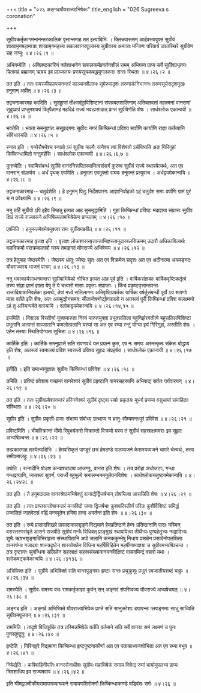 +++
title = "०२६ अङ्गदयौवराज्याभिषेकः"
title_english = "026 Sugreeva s coronation"

+++


सुग्रीवकर्तृकागमनानन्तरकालिकं वृत्तान्तमाह तत इत्यादिभिः । क्लिन्नवाससम्
आर्द्रवस्त्रयुक्तं सुग्रीवं शाखामृगमहामात्राः शाखामृगमहस्य
सकलवानरपूज्यस्य सुग्रीवस्य अमात्राः मन्त्रिणः परिवार्य उपतस्थिरे
सुग्रीवेण सह जग्मुः  ॥  ४।२६।१  ॥   

  

अभिगम्येति । अक्लिष्टकारिणं क्लेशाभावेन सकलकर्मप्रवर्तनशीलं रामम्
अभिगम्य प्राप्य सर्वे सुग्रीवप्रभृतयः पितामहं ब्रह्माणम् ऋषय इव
प्राञ्जलयः प्रणयसूचकबद्धयुगलकराः सन्तः स्थिताः  ॥  ४।२६।२  ॥   

  

तत इति । ततः रामसमीपप्राप्त्यनन्तरं काञ्चनशैलाभः सुमेरुसदृशः
तरुणार्कनिभाननः तरुणसूर्यसदृशमुखः हनूमान् अब्रीत्  ॥  ४।२६।३  ॥   

  

तद्वचनाकारमह भवदिति । सुदंष्ट्राणां तीक्ष्णदंष्ट्राविशिष्टानां
संपन्नबलशालिनाम् अतिबलवतां महात्मनां वानराणां सुदुष्प्रापं
प्राप्तुमशक्यं पितृपैतामहं महदिदं राज्यं भवत्प्रसादात् प्राप्तं
सुग्रीवेणेति शेषः । सार्धश्लोक एकान्वयी  ॥  ४।२६।४  ॥   

  

भवतेति । भवता समनुज्ञातः ससुहृद्गणः सुग्रीवः नगरं किष्किन्धां प्रविश्य
सर्वाणि कार्याणि राज्ञा कर्तव्यानि संविधास्यति  ॥  ४।२६।५  ॥   

  

स्नात इति । गन्धैरौषधैश्च स्नातो ऽयं सुग्रीवः माल्यैः रत्नैश्च त्वां
विशेषतो ऽर्चयिष्यति अतः गिरिगुहां किष्किन्धामितो गन्तुमर्हसि ।
सार्धश्लोक एकान्वयी  ॥  ४।२६।६,७  ॥   

  

कुरुष्वेति । स्वामिसंबन्धं सुग्रीवे वानरनिरूपितस्वामित्वसंसर्गं कुरुष्व
सुग्रीवं राज्ये स्थापयेत्यर्थः, अत एव वानरान् संप्रहर्षय । अर्धं पृथक्
एवमिति । हनुमता एवमुक्तो राघवः हनूमन्तं प्रत्युवाच । अर्धद्वयमेकान्वयि
 ॥  ४।२६।८  ॥   

  

तद्वचनाकारमाह-- चतुर्दशेति । हे हनुमन् पितुः निर्देशपारगः आज्ञानिर्वाहको
ऽहं चतुर्दश समाः वर्षाणि ग्रामं पुरं च न प्रवेक्ष्यामि  ॥  ४।२६।९  ॥   

  

ननु तर्हि सुग्रीवो ऽपि इहैव तिष्ठतु इत्यत आह सुसमृद्धामिति । गुहां
किष्किन्धां प्रविष्टः मदाज्ञया संप्राप्तः सुग्रीवः क्षिप्रं राज्ये
राज्यासने अभिषिच्यतामभिषेकेण प्राप्यताम्  ॥  ४।२६।१०  ॥   

  

एवमिति । हनुमन्तमेवमेवमुक्त्वा रामः सुग्रीवमब्रवीत्  ॥  ४।२६।११  ॥   

  

तद्वचनाकारमाह वृत्तज्ञ इति । वृत्तज्ञः
लोकशास्त्रवृत्तान्ताभिज्ञस्त्वमुदारबलविक्रमम् उदारौ अधिकावित्यर्थः
बलविक्रमौ पराक्रमप्रतापौ यस्य तमङ्गदं यौवराज्ये अभिषेचय  ॥  ४।२६।१२  ॥   

  

तत्र हेतुमाह जेष्ठस्येति । जेष्ठस्य भ्रातुः ज्येष्ठः सुतः अत एव विक्रमेण
सदृशः अत एव अदीनात्मा अयमङ्गदः यौवराज्यस्य भाजनं पात्रम्  ॥  ४।२६।१३  ॥   

  

ननु भवत्कार्यसाधनमन्तरा सुग्रीवाभिषेको नोचित इत्यत आह पूर्व इति ।
वार्षिकसंज्ञकाः वार्षिकवृष्टिकर्तृत्वं तस्य संज्ञा ज्ञानं ज्ञाता येषु ते
ये चत्वारो मासाः प्रवृत्ताः संप्राप्ताः । किंच प्रकृष्टवृत्तान्तवन्तः
राजादियात्रानिवर्तका इत्यर्थः, तेषां मध्ये सलिलागमः अतिवृष्टिप्रवर्तकः
वार्षिकः वर्षर्तुसंबन्धी पूर्वो ऽयं श्रावणो मासः वर्तते इति शेषः, अतः
अयमुद्योगसमयः सीतान्वेषणोद्योगकालो न अतस्त्वं पुरीं किष्किन्धां प्रविश
सलक्ष्मणो ऽहं तु अस्मिन्पर्वते वत्स्यामि । श्लोकद्वयमेकान्वयि  ॥ 
४।२६।१४,१५  ॥   

  

इयमिति । विशाला विस्तीर्णा युक्तमारुता नित्यं मारुतयुक्ता प्रभूतसलिला
बहुनिर्झरवतीत्वे बहुसलिलविशिष्टा प्रभूतानि अत्यन्तं सञ्जातानि
कमलोत्पलानि यस्यां सा अत एव रम्या रन्तुं योग्या इयं गिरिगुहा, अस्तीति
शेषः । एतेन तस्याः स्थितियोग्यता सूचिता  ॥  ४।२६।१६  ॥   

  

कार्तिके इति । कार्तिके समनुप्राप्ते सति रावणवधे यत प्रयत्नं कुरु, एष नः
समयः अस्मत्कृतः संकेतः बोद्धव्य इति शेषः, अतस्त्वं स्वमालयं प्रविश
स्वराज्ये प्रविश्य सुहृदः संप्रहर्षय । सार्धश्लोक एकान्वयी  ॥  ४।२६।१७
 ॥   

  

इतीति । इति रामाभ्यनुज्ञातः सुग्रीवः किष्किन्धां प्रविवेश  ॥  ४।२६।१८
 ॥   

  

तमिति । प्रविष्टं प्रवेशाय गच्छन्तं वानरेश्वरं सुग्रीवं प्रहृष्टानि
वानरसहस्राणि अभिवाद्य सर्वतः पर्यवारयन्  ॥  ४।२६।१९  ॥   

  

तत इति । ततः सुग्रीवप्रवेशानन्तरं हरिगणेश्वरं सुग्रीवं दृष्ट्वा सर्वाः
प्रकृतयः मूर्ध्ना प्रणम्य वसुधायां समाहिताः संस्थिताः  ॥  ४।२६।२०  ॥   

  

सुग्रीव इति । सुग्रीवः प्रकृतीः प्रजाः संभाष्य संबोध्य उत्थाप्य च
भ्रातुः सौम्यमन्तःपुरं प्रविवेश  ॥  ४।२६।२१  ॥   

  

प्रविष्टमिति । भीमविक्रान्तं भीमो रिपुभयंकरो विक्रान्तो विक्रमो यस्य तं
सुग्रीवं सहस्राक्षममराः इव सुहृदः अभ्यषिञ्चन्त  ॥  ४।२६।२२  ॥   

  

तत्प्रकारमाह तस्येत्यादिभिः । हेमपरिष्कृतं पाण्डुरं छत्रं हेमदण्डे
वालव्यजने केशमयव्यजने चामरे चेत्यर्थः, तस्य समीपमाजहुः  ॥  ४।२६।२३  ॥   

  

तथेति । रत्नादीनि षोडश कन्याश्चादाय आजग्मुः, वानरा इति शेषः । तत्र
प्ररोहा अधोजटाः, गन्धाः गन्धद्रव्याणि, जातरूपं सुवर्णं, परार्ध्ये
बहुमूल्ये समालम्भनमनुलेपनविशेषः । सार्धश्लोकचतुष्टयमेकान्वयि  ॥ 
४।२६।२४२८  ॥   

  

तत इति । ते हनुमदादयः वानरश्रेष्ठमभिषेक्तुं रत्नाद्यैर्द्विजर्षभान्
तोषयित्वा आसन्निति शेषः  ॥  ४।२६।२९  ॥   

  

तत इति । ततः प्राप्तसन्तोषानन्तरं मन्त्रविदो जनाः द्विजर्षभाः
कुशपरिस्तीर्णं परितः कुशैर्विशिष्टं समिद्धं प्रज्वलितं जातवेदसं वह्निं
मन्त्रपूतेन हविषा हत्वा अवर्तन्त इति शेषः  ॥  ४।२६।३०  ॥   

  

तत इति । रम्ये प्रासादशिखरे प्रासादाकारशृङ्गे विद्यमाने हेमप्रतिष्ठाने
हेम्नः प्रतिष्ठानानि पादाः यस्मिन् वरास्तरणसंवृते आसने राजपीठे सुग्रीवं
मन्त्रैः विधिवत् प्राङ्मुखं स्थापयित्वा तीर्थेभ्यः पुण्यहेतुभ्यः
नद्यादिभ्यः शुभैः ऋषभशृङ्गादिभिराहृत्य संस्थापितानि अपो जलानि
कनककुम्भेषु निधाय प्रसन्नेन प्रसादेनोपलक्षिताः वानरर्षभाः गजादयः
शास्त्रदृष्टेन शास्त्रोक्तेन विधिना महर्षिविहितेन महर्षीणामाज्ञया च
सुग्रीवमभ्यषिञ्चन्त । तत्र दृष्टान्तः सुगन्धिना सलिलेन सहस्राक्षं
सहस्रसंख्याकनयनविक्षिष्टं वासवमिन्द्रं वसवो यथा । श्लोकषट्कमेकान्वयि  ॥ 
४।२६।३१३६  ॥   

  

अभिषिक्त इति । सुग्रीवे अभिषिक्ते सति वानरपुङ्गवाः हृष्टाः सन्तः
प्रचुक्रुशुः प्रभूतं स्वजातीयशब्दं चक्रुः  ॥  ४।२६।३७  ॥   

  

रामस्येति । सुग्रीवः रामस्य वचः रामकर्तृकाज्ञां कुर्वन् सन् अङ्गदं
संपरिष्वज्य यौवराज्ये अभ्यषेचयत्  ॥  ४।२६।३८  ॥   

  

अङ्गद इति । अङ्गदे अभिषिक्ते यौवराज्याभिषेकं प्राप्ते सति सानुक्रोशाः
दयावन्तः प्लवङ्गमाः साधु साध्विति सुग्रीवमपूजयन्  ॥  ४।२६।३९  ॥   

  

राममिति । तादृशे विधिपूर्वके तत्र तस्मिन्नभिषेके वर्तति वर्तमाने सति
सर्वे वानराः समं लक्ष्मणं च पुनः पुनस्तुष्टुवुः  ॥  ४।२६।४०  ॥   

  

हृष्टेति । गिरिगह्वरे विद्यमाना किष्किन्धा हृष्टपुष्टनाकीर्णा अत एव
पताकाध्वजशोभिता अत एव रम्या बभूव  ॥  ४।२६।४१  ॥   

  

निवेद्येति । कपिवाहिनीपतिः वानरसेनाधीशः सुग्रीवः महाभिषेकं रामाय निवेद्य
रुमां भार्यामुपलभ्य प्राप्य त्रिदशाधिप इव राज्यमवाप  ॥  ४।२६।४२  ॥   

  

इति श्रीमद्वाल्मीकीयरामायणव्याख्याने रामायणशिरोमणौ किष्किन्धाकाण्डे
षड्विंशः सर्गः  ॥  ४।२६  ॥   

  



